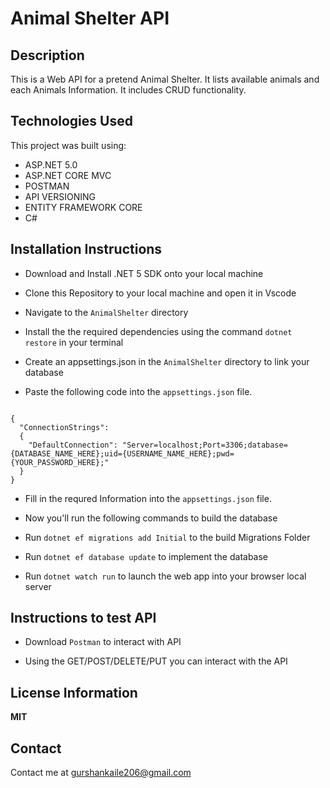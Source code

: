 # Animal Shelter API 

## Description 

This is a Web API for a pretend Animal Shelter. It lists available animals and each Animals Information. It includes CRUD functionality.

## Technologies Used

This project was built using: 

* ASP.NET 5.0
* ASP.NET CORE MVC
* POSTMAN 
* API VERSIONING 
* ENTITY FRAMEWORK CORE
* C#

## Installation Instructions

* Download and Install .NET 5 SDK onto your local machine

* Clone this Repository to your local machine and open it in Vscode

* Navigate to the ``` AnimalShelter ``` directory

* Install the the required dependencies using the command ``` dotnet restore ``` in your terminal

* Create an appsettings.json in the ``` AnimalShelter ``` directory to link your database 

* Paste the following code into the ``` appsettings.json ``` file. 

```

{
  "ConnectionStrings":
  {
    "DefaultConnection": "Server=localhost;Port=3306;database={DATABASE_NAME_HERE};uid={USERNAME_NAME_HERE};pwd={YOUR_PASSWORD_HERE};"
  }
}

```

* Fill in the requred Information into the ``` appsettings.json ``` file. 

* Now you'll run the following commands to build the database 

* Run ``` dotnet ef migrations add Initial ``` to the build Migrations Folder

* Run ``` dotnet ef database update ``` to implement the database

* Run ``` dotnet watch run ``` to launch the web app into your browser local server

## Instructions to test API 

* Download ``` Postman ``` to interact with API

* Using the GET/POST/DELETE/PUT you can interact with the API

## License Information 

__MIT__

## Contact

Contact me at gurshankaile206@gmail.com
